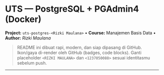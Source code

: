 # UTS — PostgreSQL + PGAdmin4 (Docker)

**Project:** `uts-postgres-<Rizki Maulana>` • **Course:** Manajemen Basis Data • **Author:** *Rizki Maulana*

> README ini dibuat rapi, modern, dan siap dipasang di GitHub. Ikon/gaya di-render oleh GitHub (badges, code blocks). Ganti placeholder `<RIZKI MAULANA>` dan `<1237050088>` sesuai identitasmu sebelum push.

---
